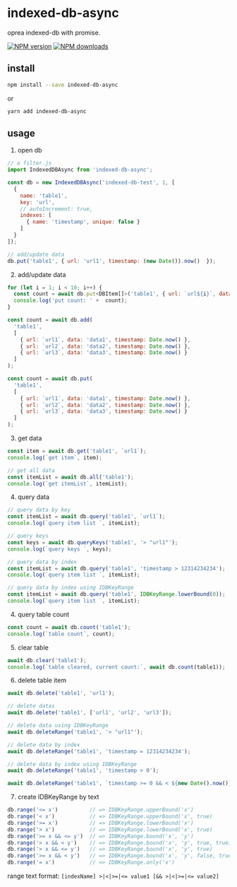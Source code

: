 # indexed-db-async

oprea indexed-db with promise.

[![NPM version](https://img.shields.io/npm/v/indexed-db-async.svg?style=flat)](https://npmjs.com/package/indexed-db-async)
[![NPM downloads](https://img.shields.io/npm/dm/indexed-db-async.svg?style=flat)](https://npmjs.com/package/indexed-db-async)

## install

```bash
npm install --save indexed-db-async
```
or
```bash
yarn add indexed-db-async
```

## usage

1. open db

```js
// a filter.js
import IndexedDBAsync from 'indexed-db-async';

const db = new IndexedDBAsync('indexed-db-test', 1, [
  {
    name: 'table1',
    key: 'url',
    // autoIncrement: true,
    indexes: [
      { name: 'timestamp', unique: false }
    ]
  }
]);

// add/update data
db.put('table1', { url: 'url1', timestamp: (new Date()).now()  });
```

2. add/update data 

```js
for (let i = 1; i < 10; i++) {
  const count = await db.put<DBItem[]>('table1', { url: `url${i}`, data: 'data' + i, timestamp: Date.now() });
  console.log('put count: ' +  count);
}

const count = await db.add(
  'table1', 
  [
    { url: `url1`, data: 'data1', timestamp: Date.now() },
    { url: `url2`, data: 'data2', timestamp: Date.now() },
    { url: `url3`, data: 'data3', timestamp: Date.now() }
  ]
);

const count = await db.put(
  'table1', 
  [
    { url: `url1`, data: 'data1', timestamp: Date.now() },
    { url: `url2`, data: 'data2', timestamp: Date.now() },
    { url: `url3`, data: 'data3', timestamp: Date.now() }
  ]
);
```

3. get data 

```js
const item = await db.get('table1', `url1`);
console.log(`get item`, item);

// get all data
const itemList = await db.all('table1');
console.log(`get itemList`, itemList);
```

4. query data

```js
// query data by key
const itemList = await db.query('table1', `url1`);
console.log(`query item list `, itemList);

// query keys
const keys = await db.queryKeys('table1', '> "url1"');
console.log(`query keys `, keys);

// query data by index
const itemList = await db.query('table1', 'timestamp > 12314234234');
console.log(`query item list `, itemList);

// query data by index using IDBKeyRange
const itemList = await db.query('table1', IDBKeyRange.lowerBound(0));
console.log(`query item list `, itemList);
```

4. query table count

```js
const count = await db.count('table1');
console.log(`table count`, count);
```

5. clear table

```js
await db.clear('table1');
console.log(`table cleared, current count:`, await db.count(table1));
```

6. delete table item

```js
await db.delete('table1', 'url1');

// delete datas
await db.delete('table1', ['url1', 'url2', 'url3']);

// delete data using IDBKeyRange
await db.deleteRange('table1', '> "url1"');

// delete data by index
await db.deleteRange('table1', 'timestamp = 12314234234');

// delete data by index using IDBKeyRange
await db.deleteRange('table1', 'timestamp > 0');

await db.deleteRange('table1', `timestamp >= 0 && < ${new Date().now()}`);

```

7. create IDBKeyRange by text
```js
db.range('<= x')          // => IDBKeyRange.upperBound('x')
db.range('< x')           // => IDBKeyRange.upperBound('x', true)
db.range('>= x')          // => IDBKeyRange.lowerBound('x')
db.range('> x')           // => IDBKeyRange.lowerBound('x', true)
db.range('>= x && <= y')  // => IDBKeyRange.bound('x', 'y')
db.range('> x && < y')    // => IDBKeyRange.bound('x', 'y', true, true)
db.range('> x && <= y')   // => IDBKeyRange.bound('x', 'y', true)
db.range('>= x && < y')   // => IDBKeyRange.bound('x', 'y', false, true)
db.range('= x')           // => IDBKeyRange.only('x')
```
range text format: `[indexName] >|<|>=|<= value1 [&& >|<|>=|<= value2]`

